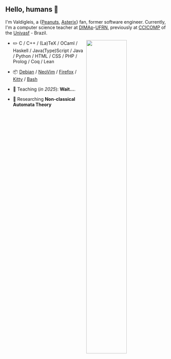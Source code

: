 ## Hello, humans 👋

<!--
**valdigleis/valdigleis** is a ✨ _special_ ✨ repository because its `README.md` (this file) appears on your GitHub profile.

Here are some ideas to get you started:

- 🔭 I’m currently working on ...
- 🌱 I’m currently learning ...
- 👯 I’m looking to collaborate on ...
- 🤔 I’m looking for help with ...
- 💬 Ask me about ...
- 📫 How to reach me: ...
- 😄 Pronouns: ...
- ⚡ Fun fact: ...
-->


I'm Valdigleis, a {[Peanuts](https://www.peanuts.com/), [Asterix](https://asterix.com/)} fan, former software engineer. Currently, I'm a computer science teacher at [DIMAp](https://dimap.ufrn.br/)-[UFRN](https://ufrn.br/), previously at [CCICOMP](https://portais.univasf.edu.br/ccicomp) of the [Univasf](https://www.univasf.edu.br) - Brazil.

<picture>
    <source media="(prefers-color-scheme: dark)" srcset="https://github-readme-stats-valdigleis.vercel.app/api?username=valdigleis&theme=dark&show_icons=true">
    <img align="right" width="50%" src="https://github-readme-stats-ouuan.vercel.app/api?username=valdigleis&show_icons=true">
</picture>

-   :pencil2: C / C++ / (La)TeX / OCaml / Haskell / Java(Type)Script / Java / Python / HTML / CSS / PHP / Prolog / Coq / Lean

-   :package: [Debian](https://www.debian.org/) / [NeoVim](https://www.neovim.io/) / [Firefox](https://www.mozilla.org/firefox/) / [Kitty](https://sw.kovidgoyal.net/kitty/) / [Bash](https://www.gnu.org/software/bash/) 

-   :seedling: Teaching (*in 2025*): **Wait...**.

-   :telescope: Researching **Non-classical Automata Theory**

